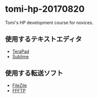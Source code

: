 # tomi-hp-20170820
Tomi's HP development course for novices.

## 使用するテキストエディタ

* [TeraPad](http://forest.watch.impress.co.jp/library/software/terapad/)
* [Sublime](http://www.sublimetext.com/3)

## 使用する転送ソフト

* [FileZile](http://www.sublimetext.com/3)
* [FFFTP](http://forest.watch.impress.co.jp/library/software/terapad/)

